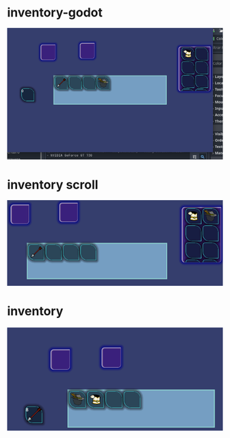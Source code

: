 # inventory-godot

 
 ![Screenshot borrar](https://github.com/emagood/inventory-drag_and_drop/blob/main/cap/Captura.PNG)


 # inventory scroll 

 ![Screenshot borrar](https://github.com/emagood/inventory-drag_and_drop/blob/main/cap/Captura1.PNG)

 
 # inventory 

  ![Screenshot borrar](https://github.com/emagood/inventory-drag_and_drop/blob/main/cap/Captura3.PNG)
